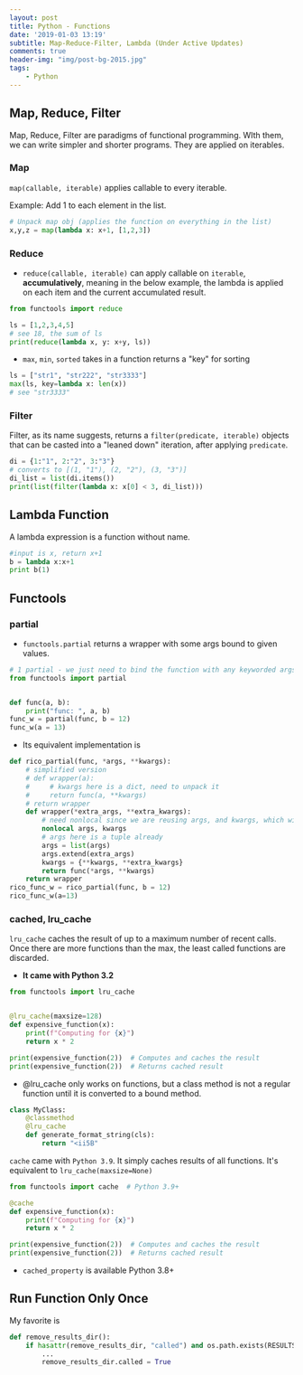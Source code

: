 ```yaml
---
layout: post
title: Python - Functions
date: '2019-01-03 13:19'
subtitle: Map-Reduce-Filter, Lambda (Under Active Updates)
comments: true
header-img: "img/post-bg-2015.jpg"
tags:
    - Python
---
```


## Map, Reduce, Filter

Map, Reduce, Filter are paradigms of functional programming. WIth them, we can write simpler and shorter programs. They are applied on iterables.

### Map

`map(callable, iterable)` applies callable to every iterable.

Example: Add 1 to each element in the list.

```python
# Unpack map obj (applies the function on everything in the list)
x,y,z = map(lambda x: x+1, [1,2,3]) 
```

### Reduce

- `reduce(callable, iterable)` can apply callable on `iterable`, **accumulatively**, meaning in the below example, the lambda is applied on each item and the current accumulated result.

```python
from functools import reduce

ls = [1,2,3,4,5]
# see 18, the sum of ls
print(reduce(lambda x, y: x+y, ls))
```

- `max`, `min`, `sorted` takes in a function returns a "key" for sorting

```python
ls = ["str1", "str222", "str3333"]
max(ls, key=lambda x: len(x))
# see "str3333"
```

### Filter

Filter, as its name suggests, returns a `filter(predicate, iterable)` objects that can be casted into a "leaned down" iteration, after applying `predicate`.

```python
di = {1:"1", 2:"2", 3:"3"}
# converts to [(1, "1"), (2, "2"), (3, "3")]
di_list = list(di.items())
print(list(filter(lambda x: x[0] < 3, di_list)))
```

## Lambda Function

A lambda expression is a function without name.

```python
#input is x, return x+1
b = lambda x:x+1
print b(1)
```

## Functools

### partial

- `functools.partial` returns a wrapper with some args bound to given values.

```python
# 1 partial - we just need to bind the function with any keyworded args
from functools import partial


def func(a, b): 
    print("func: ", a, b)
func_w = partial(func, b = 12)
func_w(a = 13)
```

- Its equivalent implementation is

```python
def rico_partial(func, *args, **kwargs):
    # simplified version
    # def wrapper(a): 
    #     # kwargs here is a dict, need to unpack it
    #     return func(a, **kwargs)
    # return wrapper
    def wrapper(*extra_args, **extra_kwargs):
        # need nonlocal since we are reusing args, and kwargs, which will be true local vars
        nonlocal args, kwargs
        # args here is a tuple already
        args = list(args)
        args.extend(extra_args)
        kwargs = {**kwargs, **extra_kwargs}
        return func(*args, **kwargs)
    return wrapper
rico_func_w = rico_partial(func, b = 12)
rico_func_w(a=13)
```

### cached, lru_cache

`lru_cache` caches the result of up to a maximum number of recent calls. Once there are more functions than the max, the least called functions are discarded.

- **It came with Python 3.2**

```python
from functools import lru_cache


@lru_cache(maxsize=128)
def expensive_function(x):
    print(f"Computing for {x}")
    return x * 2

print(expensive_function(2))  # Computes and caches the result
print(expensive_function(2))  # Returns cached result
```

- @lru_cache only works on functions, but a class method is not a regular function until it is converted to a bound method.

```python
class MyClass:
    @classmethod
    @lru_cache
    def generate_format_string(cls):
        return "<ii5B"
```


`cache` came with `Python 3.9`. It simply caches results of all functions. It's equivalent to `lru_cache(maxsize=None)`

```python
from functools import cache  # Python 3.9+

@cache
def expensive_function(x):
    print(f"Computing for {x}")
    return x * 2

print(expensive_function(2))  # Computes and caches the result
print(expensive_function(2))  # Returns cached result
```

- `cached_property` is available Python 3.8+


## Run Function Only Once

My favorite is

```python
def remove_results_dir():
    if hasattr(remove_results_dir, "called") and os.path.exists(RESULTS_DIR):
        ...
        remove_results_dir.called = True
```
